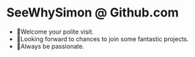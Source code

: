 # SeeWhySimon @ Github.com

- 🐬Welcome your polite visit.
- 🤗Looking forward to chances to join some fantastic projects.
- 👻Always be passionate.
